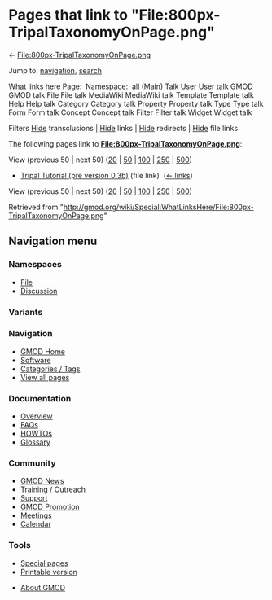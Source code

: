 <div id="mw-page-base" class="noprint">

</div>

<div id="mw-head-base" class="noprint">

</div>

<div id="content" class="mw-body" role="main">

<span id="top"></span>

<div id="mw-js-message" style="display:none;">

</div>



# <span dir="auto">Pages that link to "File:800px-TripalTaxonomyOnPage.png"</span>

<div id="bodyContent">

<div id="contentSub">

←
[File:800px-TripalTaxonomyOnPage.png](/wiki/File:800px-TripalTaxonomyOnPage.png "File:800px-TripalTaxonomyOnPage.png")

</div>

<div id="jump-to-nav" class="mw-jump">

Jump to: [navigation](#mw-navigation), [search](#p-search)

</div>

<div id="mw-content-text">

What links here Page:  Namespace:  all (Main) Talk User User talk GMOD
GMOD talk File File talk MediaWiki MediaWiki talk Template Template talk
Help Help talk Category Category talk Property Property talk Type Type
talk Form Form talk Concept Concept talk Filter Filter talk Widget
Widget talk

Filters
[Hide](/mediawiki/index.php?title=Special:WhatLinksHere/File:800px-TripalTaxonomyOnPage.png&hidetrans=1 "Special:WhatLinksHere/File:800px-TripalTaxonomyOnPage.png")
transclusions \|
[Hide](/mediawiki/index.php?title=Special:WhatLinksHere/File:800px-TripalTaxonomyOnPage.png&hidelinks=1 "Special:WhatLinksHere/File:800px-TripalTaxonomyOnPage.png")
links \|
[Hide](/mediawiki/index.php?title=Special:WhatLinksHere/File:800px-TripalTaxonomyOnPage.png&hideredirs=1 "Special:WhatLinksHere/File:800px-TripalTaxonomyOnPage.png")
redirects \|
[Hide](/mediawiki/index.php?title=Special:WhatLinksHere/File:800px-TripalTaxonomyOnPage.png&hideimages=1 "Special:WhatLinksHere/File:800px-TripalTaxonomyOnPage.png")
file links

The following pages link to
**[File:800px-TripalTaxonomyOnPage.png](/wiki/File:800px-TripalTaxonomyOnPage.png "File:800px-TripalTaxonomyOnPage.png")**:

View (previous 50 \| next 50)
([20](/mediawiki/index.php?title=Special:WhatLinksHere/File:800px-TripalTaxonomyOnPage.png&limit=20 "Special:WhatLinksHere/File:800px-TripalTaxonomyOnPage.png")
\|
[50](/mediawiki/index.php?title=Special:WhatLinksHere/File:800px-TripalTaxonomyOnPage.png&limit=50 "Special:WhatLinksHere/File:800px-TripalTaxonomyOnPage.png")
\|
[100](/mediawiki/index.php?title=Special:WhatLinksHere/File:800px-TripalTaxonomyOnPage.png&limit=100 "Special:WhatLinksHere/File:800px-TripalTaxonomyOnPage.png")
\|
[250](/mediawiki/index.php?title=Special:WhatLinksHere/File:800px-TripalTaxonomyOnPage.png&limit=250 "Special:WhatLinksHere/File:800px-TripalTaxonomyOnPage.png")
\|
[500](/mediawiki/index.php?title=Special:WhatLinksHere/File:800px-TripalTaxonomyOnPage.png&limit=500 "Special:WhatLinksHere/File:800px-TripalTaxonomyOnPage.png"))

- [Tripal Tutorial (pre version
  0.3b)](/wiki/Tripal_Tutorial_(pre_version_0.3b) "Tripal Tutorial (pre version 0.3b)")
  (file link) ‎ <span class="mw-whatlinkshere-tools">([←
  links](/mediawiki/index.php?title=Special:WhatLinksHere&target=Tripal+Tutorial+%28pre+version+0.3b%29 "Special:WhatLinksHere"))</span>

View (previous 50 \| next 50)
([20](/mediawiki/index.php?title=Special:WhatLinksHere/File:800px-TripalTaxonomyOnPage.png&limit=20 "Special:WhatLinksHere/File:800px-TripalTaxonomyOnPage.png")
\|
[50](/mediawiki/index.php?title=Special:WhatLinksHere/File:800px-TripalTaxonomyOnPage.png&limit=50 "Special:WhatLinksHere/File:800px-TripalTaxonomyOnPage.png")
\|
[100](/mediawiki/index.php?title=Special:WhatLinksHere/File:800px-TripalTaxonomyOnPage.png&limit=100 "Special:WhatLinksHere/File:800px-TripalTaxonomyOnPage.png")
\|
[250](/mediawiki/index.php?title=Special:WhatLinksHere/File:800px-TripalTaxonomyOnPage.png&limit=250 "Special:WhatLinksHere/File:800px-TripalTaxonomyOnPage.png")
\|
[500](/mediawiki/index.php?title=Special:WhatLinksHere/File:800px-TripalTaxonomyOnPage.png&limit=500 "Special:WhatLinksHere/File:800px-TripalTaxonomyOnPage.png"))

</div>

<div class="printfooter">

Retrieved from
"<http://gmod.org/wiki/Special:WhatLinksHere/File:800px-TripalTaxonomyOnPage.png>"

</div>

<div id="catlinks" class="catlinks catlinks-allhidden">

</div>

<div class="visualClear">

</div>

</div>

</div>

<div id="mw-navigation">

## Navigation menu

<div id="mw-head">



<div id="left-navigation">

<div id="p-namespaces" class="vectorTabs" role="navigation"
aria-labelledby="p-namespaces-label">

### Namespaces

- <span id="ca-nstab-image"><a href="/wiki/File:800px-TripalTaxonomyOnPage.png" accesskey="c"
  title="View the file page [c]">File</a></span>
- <span id="ca-talk"><a
  href="/mediawiki/index.php?title=File_talk:800px-TripalTaxonomyOnPage.png&amp;action=edit&amp;redlink=1"
  accesskey="t"
  title="Discussion about the content page [t]">Discussion</a></span>

</div>

<div id="p-variants" class="vectorMenu emptyPortlet" role="navigation"
aria-labelledby="p-variants-label">

### 

### Variants[](#)

<div class="menu">

</div>

</div>

</div>





</div>

</div>

</div>

<div id="mw-panel">

<div id="p-logo" role="banner">

<a href="/wiki/Main_Page"
style="background-image: url(http://gmod.org/images/GMOD-cogs.png);"
title="Visit the main page"></a>

</div>

<div id="p-Navigation" class="portal" role="navigation"
aria-labelledby="p-Navigation-label">

### Navigation

<div class="body">

- <span id="n-GMOD-Home">[GMOD Home](/wiki/Main_Page)</span>
- <span id="n-Software">[Software](/wiki/GMOD_Components)</span>
- <span id="n-Categories-.2F-Tags">[Categories /
  Tags](/wiki/Categories)</span>
- <span id="n-View-all-pages">[View all
  pages](/wiki/Special:AllPages)</span>

</div>

</div>

<div id="p-Documentation" class="portal" role="navigation"
aria-labelledby="p-Documentation-label">

### Documentation

<div class="body">

- <span id="n-Overview">[Overview](/wiki/Overview)</span>
- <span id="n-FAQs">[FAQs](/wiki/Category:FAQ)</span>
- <span id="n-HOWTOs">[HOWTOs](/wiki/Category:HOWTO)</span>
- <span id="n-Glossary">[Glossary](/wiki/Glossary)</span>

</div>

</div>

<div id="p-Community" class="portal" role="navigation"
aria-labelledby="p-Community-label">

### Community

<div class="body">

- <span id="n-GMOD-News">[GMOD News](/wiki/GMOD_News)</span>
- <span id="n-Training-.2F-Outreach">[Training /
  Outreach](/wiki/Training_and_Outreach)</span>
- <span id="n-Support">[Support](/wiki/Support)</span>
- <span id="n-GMOD-Promotion">[GMOD
  Promotion](/wiki/GMOD_Promotion)</span>
- <span id="n-Meetings">[Meetings](/wiki/Meetings)</span>
- <span id="n-Calendar">[Calendar](/wiki/Calendar)</span>

</div>

</div>

<div id="p-tb" class="portal" role="navigation"
aria-labelledby="p-tb-label">

### Tools

<div class="body">

- <span id="t-specialpages"><a href="/wiki/Special:SpecialPages" accesskey="q"
  title="A list of all special pages [q]">Special pages</a></span>
- <span id="t-print"><a
  href="/mediawiki/index.php?title=Special:WhatLinksHere/File:800px-TripalTaxonomyOnPage.png&amp;printable=yes"
  rel="alternate" accesskey="p"
  title="Printable version of this page [p]">Printable version</a></span>

</div>

</div>

</div>

</div>

<div id="footer" role="contentinfo">

- <span id="footer-places-about">[About
  GMOD](/wiki/GMOD:About "GMOD:About")</span>

<!-- -->






</div>
